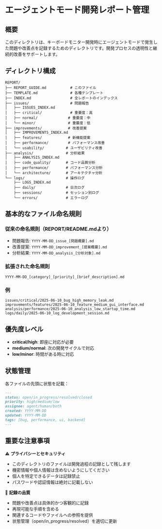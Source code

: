 # エージェントモード開発レポート管理

## 概要

このディレクトリは、キーボードモニター開発時にエージェントモードで発生した問題や改善点を記録するためのディレクトリです。開発プロセスの透明性と継続的改善をサポートします。

## ディレクトリ構成

```
REPORT/
├── REPORT_GUIDE.md           # このファイル
├── TEMPLATE.md               # 各種テンプレート
├── INDEX.md                  # 全レポートのインデックス
├── issues/                   # 問題報告
│   ├── ISSUES_INDEX.md
│   ├── critical/             # 重要度：高
│   ├── normal/              # 重要度：中
│   └── minor/               # 重要度：低
├── improvements/            # 改善提案
│   ├── IMPROVEMENTS_INDEX.md
│   ├── features/            # 新機能提案
│   ├── performance/         # パフォーマンス改善
│   └── usability/          # ユーザビリティ改善
├── analysis/               # 分析結果
│   ├── ANALYSIS_INDEX.md
│   ├── code_quality/       # コード品質分析
│   ├── performance/        # パフォーマンス分析
│   └── architecture/       # アーキテクチャ分析
└── logs/                   # 操作ログ
    ├── LOGS_INDEX.md
    ├── daily/              # 日次ログ
    ├── sessions/           # セッション別ログ
    └── errors/             # エラーログ
```

## 基本的なファイル命名規則

### 従来の命名規則（REPORT/README.mdより）

- 問題報告: `YYYY-MM-DD_issue_[問題概要].md`
- 改善提案: `YYYY-MM-DD_improvement_[提案概要].md`
- 分析結果: `YYYY-MM-DD_analysis_[分析対象].md`

### 拡張された命名規則

```
YYYY-MM-DD_[category]_[priority]_[brief_description].md
```

### 例
```
issues/critical/2025-06-10_bug_high_memory_leak.md
improvements/features/2025-06-10_feature_medium_gui_interface.md
analysis/performance/2025-06-10_analysis_low_startup_time.md
logs/daily/2025-06-10_log_development_session.md
```

## 優先度レベル

- **critical/high**: 即座に対応が必要
- **medium/normal**: 次の開発サイクルで対応
- **low/minor**: 時間がある時に対応

## 状態管理

各ファイルの先頭に状態を記載：

```markdown
---
status: open/in_progress/resolved/closed
priority: high/medium/low
assignee: agent/human/both
created: YYYY-MM-DD
updated: YYYY-MM-DD
tags: [bug, performance, ui, backend]
---
```

## 重要な注意事項

⚠️ **プライバシーとセキュリティ**
- このディレクトリのファイルは開発過程の記録として残します
- 機密情報や個人情報は含めないようにしてください
- 個人を特定できるデータは記録禁止
- パスワードや認証情報は絶対に記載しない

📝 **記録の品質**
- 問題や改善点は具体的かつ客観的に記録
- 再現可能な手順を含める
- 関連するコードやファイルへの参照を提供
- 状態管理（open/in_progress/resolved）を適切に更新
